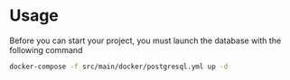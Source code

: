 # Usage

Before you can start your project, you must launch the database with the following command

```bash
docker-compose -f src/main/docker/postgresql.yml up -d
```
